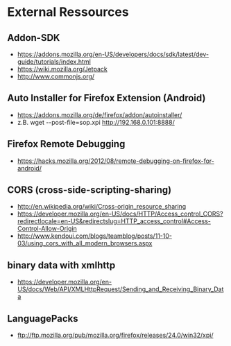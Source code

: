 External Ressources
===================

## Addon-SDK ##
* https://addons.mozilla.org/en-US/developers/docs/sdk/latest/dev-guide/tutorials/index.html
* https://wiki.mozilla.org/Jetpack
* http://www.commonjs.org/

## Auto Installer for Firefox Extension (Android)
* https://addons.mozilla.org/de/firefox/addon/autoinstaller/ 
* z.B. wget --post-file=sop.xpi http://192.168.0.101:8888/

## Firefox Remote Debugging 
* https://hacks.mozilla.org/2012/08/remote-debugging-on-firefox-for-android/

## CORS (cross-side-scripting-sharing)
* http://en.wikipedia.org/wiki/Cross-origin_resource_sharing
* https://developer.mozilla.org/en-US/docs/HTTP/Access_control_CORS?redirectlocale=en-US&redirectslug=HTTP_access_control#Access-Control-Allow-Origin
* http://www.kendoui.com/blogs/teamblog/posts/11-10-03/using_cors_with_all_modern_browsers.aspx

## binary data with xmlhttp ##
* https://developer.mozilla.org/en-US/docs/Web/API/XMLHttpRequest/Sending_and_Receiving_Binary_Data

## LanguagePacks ##
* ftp://ftp.mozilla.org/pub/mozilla.org/firefox/releases/24.0/win32/xpi/
